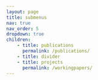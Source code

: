 ```yaml
---
layout: page
title: submenus
nav: true
nav_order: 5
dropdown: true
children:
    - title: publications
      permalink: /publications/
    - title: divider
    - title: projects
      permalink: /workingpapers/
---
```

